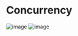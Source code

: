 # Concurrency
![image](https://user-images.githubusercontent.com/51552560/198164660-1a778f84-26b8-4f3a-a93a-f6718e30d599.png)
![image](https://user-images.githubusercontent.com/51552560/198164817-99819194-7a67-45df-9944-e1d6bb630314.png)
